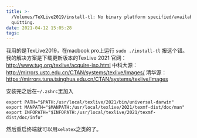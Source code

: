 ```yaml
---
title: >-
  /Volumes/TeXLive2019/install-tl: No binary platform specified/available,
  quitting.
date: 2021-04-12 15:05:28
tags:
---
```


我用的是TexLive2019，在macbook pro上运行
```sudo ./install-tl```
报这个错。我的解决方案是下载更新版本的TexLive 2021
官网：<http://www.tug.org/texlive/acquire-iso.html>
中科大源：<http://mirrors.ustc.edu.cn/CTAN/systems/texlive/Images/>
清华源：<https://mirrors.tuna.tsinghua.edu.cn/CTAN/systems/texlive/Images>

安装完之后在```~/.zshrc```里加入
```shell
export PATH="$PATH:/usr/local/texlive/2021/bin/universal-darwin"
export MANPATH="$MANPATH:/usr/local/texlive/2021/texmf-dist/doc/man"
export INFOPATH="$INFOPATH:/usr/local/texlive/2021/texmf-dist/doc/info"
```
然后重启终端就可以用```xelatex```之类的了。
